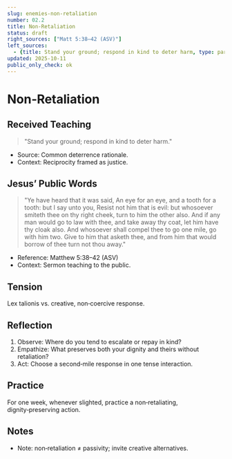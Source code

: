 ```yaml
---
slug: enemies-non-retaliation
number: 02.2
title: Non‑Retaliation
status: draft
right_sources: ["Matt 5:38–42 (ASV)"]
left_sources:
  - {title: Stand your ground; respond in kind to deter harm, type: paraphrase, permission: none}
updated: 2025-10-11
public_only_check: ok
---
```


# Non‑Retaliation

## Received Teaching
> "Stand your ground; respond in kind to deter harm."
- Source: Common deterrence rationale.
- Context: Reciprocity framed as justice.

## Jesus’ Public Words
> "Ye have heard that it was said, An eye for an eye, and a tooth for a tooth: but I say unto you, Resist not him that is evil: but whosoever smiteth thee on thy right cheek, turn to him the other also. And if any man would go to law with thee, and take away thy coat, let him have thy cloak also. And whosoever shall compel thee to go one mile, go with him two. Give to him that asketh thee, and from him that would borrow of thee turn not thou away."
- Reference: Matthew 5:38–42 (ASV)
- Context: Sermon teaching to the public.

## Tension
Lex talionis vs. creative, non‑coercive response.

## Reflection
1. Observe: Where do you tend to escalate or repay in kind?
2. Empathize: What preserves both your dignity and theirs without retaliation?
3. Act: Choose a second‑mile response in one tense interaction.

## Practice
For one week, whenever slighted, practice a non‑retaliating, dignity‑preserving action.

## Notes
- Note: non‑retaliation ≠ passivity; invite creative alternatives.